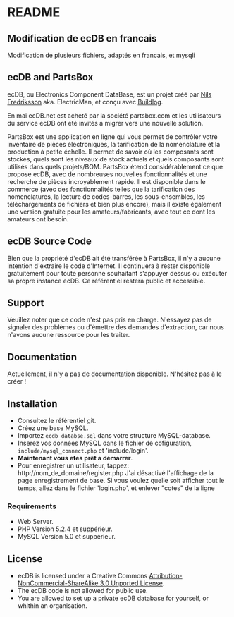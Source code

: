 ﻿README
====
## Modification de ecDB en francais
Modification de plusieurs fichiers, adaptés en francais, et mysqli

## ecDB and PartsBox

ecDB, ou Electronics Component DataBase, est un projet créé par [Nils Fredriksson](http://nilsf.se) aka. ElectricMan, et conçu avec [Buildlog](http://buildlog.se).

En mai  ecDB.net est acheté par la société partsbox.com et les utilisateurs du service ecDB ont été invités a migrer vers une nouvelle solution.

PartsBox est une application en ligne qui vous permet de contrôler votre inventaire de pièces électroniques, la tarification de la nomenclature et la production à petite échelle. Il permet de savoir où les composants sont stockés, quels sont les niveaux de stock actuels et quels composants sont utilisés dans quels projets/BOM. PartsBox étend considérablement ce que propose ecDB, avec de nombreuses nouvelles fonctionnalités et une recherche de pièces incroyablement rapide. Il est disponible dans le commerce (avec des fonctionnalités telles que la tarification des nomenclatures, la lecture de codes-barres, les sous-ensembles, les téléchargements de fichiers et bien plus encore), mais il existe également une version gratuite pour les amateurs/fabricants, avec tout ce dont les amateurs ont besoin.

## ecDB Source Code

Bien que la propriété d'ecDB ait été transférée à PartsBox, il n'y a aucune intention d'extraire le code d'Internet. Il continuera à rester disponible gratuitement pour toute personne souhaitant s'appuyer dessus ou exécuter sa propre instance ecDB. Ce référentiel restera public et accessible.

## Support

Veuillez noter que ce code n'est pas pris en charge. N'essayez pas de signaler des problèmes ou d'émettre des demandes d'extraction, car nous n'avons aucune ressource pour les traiter.

## Documentation

Actuellement, il n'y a pas de documentation disponible. N'hésitez pas à le créer !

## Installation

- Consultez le référentiel git.
- Créez une base MySQL.
- Importez `ecdb_databse.sql` dans votre structure MySQL-database.
- Inserez vos données MySQL dans le fichier de cofiguration, `include/mysql_connect.php` et 'include/login'.
- **Maintenant vous etes prêt a démarrer**.
- Pour enregistrer un utilisateur, tappez: http://nom_de_domaine/register.php
J'ai désactivé l'affichage de la page enregistrement de base. Si vous voulez quelle soit afficher tout le temps, allez dans le fichier 'login.php', et enlever "cotes" de la ligne <!--<li><a href="register.php"><span class="icon medium user"></span> S'enregistrer</a></li>-->

### Requirements

-  Web Server.
-  PHP Version 5.2.4 et suppérieur.
-  MySQL Version 5.0 et suppérieur.

## License

-  ecDB is licensed under a Creative Commons [Attribution-NonCommercial-ShareAlike 3.0 Unported License](http://creativecommons.org/licenses/by-nc-sa/3.0/).
-  The ecDB code is not allowed for public use.
-  You are allowed to set up a private ecDB database for yourself, or whithin an organisation.
